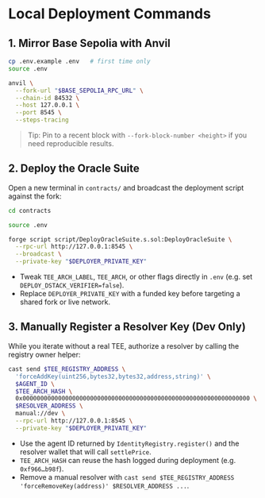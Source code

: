 # Local Deployment Commands

## 1. Mirror Base Sepolia with Anvil

```bash
cp .env.example .env   # first time only
source .env

anvil \
  --fork-url "$BASE_SEPOLIA_RPC_URL" \
  --chain-id 84532 \
  --host 127.0.0.1 \
  --port 8545 \
  --steps-tracing
```

> Tip: Pin to a recent block with `--fork-block-number <height>` if you need reproducible results.

## 2. Deploy the Oracle Suite

Open a new terminal in `contracts/` and broadcast the deployment script against the fork:

```bash
cd contracts

source .env

forge script script/DeployOracleSuite.s.sol:DeployOracleSuite \
  --rpc-url http://127.0.0.1:8545 \
  --broadcast \
  --private-key "$DEPLOYER_PRIVATE_KEY"
```

- Tweak `TEE_ARCH_LABEL`, `TEE_ARCH`, or other flags directly in `.env` (e.g. set `DEPLOY_DSTACK_VERIFIER=false`).
- Replace `DEPLOYER_PRIVATE_KEY` with a funded key before targeting a shared fork or live network.

## 3. Manually Register a Resolver Key (Dev Only)

While you iterate without a real TEE, authorize a resolver by calling the registry owner helper:

```bash
cast send $TEE_REGISTRY_ADDRESS \
  'forceAddKey(uint256,bytes32,bytes32,address,string)' \
  $AGENT_ID \
  $TEE_ARCH_HASH \
  0x0000000000000000000000000000000000000000000000000000000000000000 \
  $RESOLVER_ADDRESS \
  manual://dev \
  --rpc-url http://127.0.0.1:8545 \
  --private-key "$DEPLOYER_PRIVATE_KEY"
```

- Use the agent ID returned by `IdentityRegistry.register()` and the resolver wallet that will call `settlePrice`.
- `TEE_ARCH_HASH` can reuse the hash logged during deployment (e.g. `0xf966…b98f`).
- Remove a manual resolver with `cast send $TEE_REGISTRY_ADDRESS 'forceRemoveKey(address)' $RESOLVER_ADDRESS ...`.
